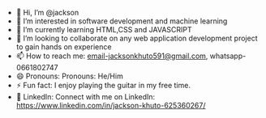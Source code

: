 - 👋 Hi, I’m @jackson
- 👀 I’m interested in software development and machine learning
- 🌱 I’m currently learning HTML,CSS and JAVASCRIPT
- 💞️ I’m looking to collaborate on any web application development project to gain hands on experience
- 📫 How to reach me: email-jacksonkhuto591@gmail.com, whatsapp-0661802747
- 😄 Pronouns:  Pronouns: He/Him
- ⚡ Fun fact: I enjoy playing the guitar in my free time.
- 💼 LinkedIn: Connect with me on LinkedIn: https://www.linkedin.com/in/jackson-khuto-625360267/

<!---
jackson951/jackson951 is a ✨ special ✨ repository because its `README.md` (this file) appears on your GitHub profile.
You can click the Preview link to take a look at your changes.
--->
